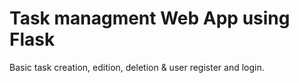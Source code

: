 # Task managment Web App using Flask
Basic task creation, edition, deletion & user register and login.
